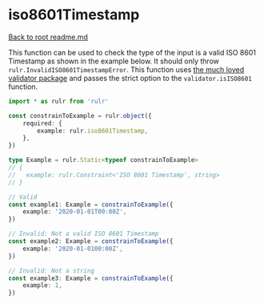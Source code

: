 # iso8601Timestamp

[Back to root readme.md](../../../readme.md)

This function can be used to check the type of the input is a valid ISO 8601 Timestamp as shown in the example below. It should only throw `rulr.InvalidISO8601TimestampError`. This function uses [the much loved validator package](https://github.com/validatorjs/validator.js) and passes the strict option to the `validator.isISO8601` function.

```ts
import * as rulr from 'rulr'

const constrainToExample = rulr.object({
	required: {
		example: rulr.iso8601Timestamp,
	},
})

type Example = rulr.Static<typeof constrainToExample>
// {
//   example: rulr.Constraint<'ISO 8601 Timestamp', string>
// }

// Valid
const example1: Example = constrainToExample({
	example: '2020-01-01T00:00Z',
})

// Invalid: Not a valid ISO 8601 Timestamp
const example2: Example = constrainToExample({
	example: '2020-01-0100:00Z',
})

// Invalid: Not a string
const example3: Example = constrainToExample({
	example: 1,
})
```
